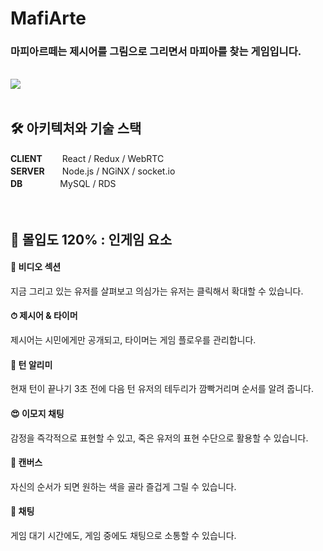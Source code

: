 # MafiArte
### 마피아르떼는 제시어를 그림으로 그리면서 마피아를 찾는 게임입니다.
<br>
<img src="https://user-images.githubusercontent.com/96710052/183819911-275000f1-2cb7-4ea2-91ef-7435e6e93f23.png">
<br><br>

## 🛠 **아키텍처와 기술 스택**
**CLIENT**　 　React / Redux / WebRTC <br>
**SERVER**　　Node.js / NGiNX / socket.io <br>
**DB**　　　　 MySQL / RDS <br>
<br><br>

## 🎠 **몰입도 120% : 인게임 요소**
#### 🎥 **비디오 섹션**
지금 그리고 있는 유저를 살펴보고 의심가는 유저는 클릭해서 확대할 수 있습니다.

#### ⏱ **제시어 & 타이머**
제시어는 시민에게만 공개되고, 타이머는 게임 플로우를 관리합니다.

#### 🌈 **턴 알리미**
현재 턴이 끝나기 3초 전에 다음 턴 유저의 테두리가 깜빡거리며 순서를 알려 줍니다.

#### 😍 **이모지 채팅**
감정을 즉각적으로 표현할 수 있고, 죽은 유저의 표현 수단으로 활용할 수 있습니다.

#### 🎨 **캔버스**
자신의 순서가 되면 원하는 색을 골라 즐겁게 그릴 수 있습니다.

#### 📣 **채팅**
게임 대기 시간에도, 게임 중에도 채팅으로 소통할 수 있습니다.
